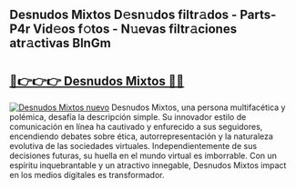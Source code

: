 ## Desnudos Mixtos D𝚎sn𝚞dos filtr𝚊dos - Parts-P4r Vid𝚎os f𝚘tos - N𝚞evas filtr𝚊ciones atr𝚊ctivas BlnGm

# <h2><a href="http://mb60h7.tromn.icu/?c=Desnudos+Mixtos">🔗👉👉👉 Desnudos Mixtos 🔗🔗</a></h2>

[![Desnudos Mixtos nuevo](https://i.imgur.com/pEAQMta.gif)](http://mb60h7.tromn.icu/?c=Desnudos+Mixtos)
Desnudos Mixtos, una persona multifacética y polémica, desafía la descripción simple. Su innovador estilo de comunicación en línea ha cautivado y enfurecido a sus seguidores, encendiendo debates sobre ética, autorrepresentación y la naturaleza evolutiva de las sociedades virtuales. Independientemente de sus decisiones futuras, su huella en el mundo virtual es imborrable. Con un espíritu inquebrantable y un atractivo innegable, Desnudos Mixtos impact en los medios digitales es transformador.
